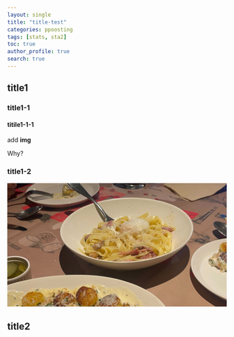 ```yaml
---
layout: single
title: "title-test"
categories: ppoosting
tags: [stats, sta2]
toc: true
author_profile: true
search: true
---
```


## title1

### title1-1

#### titile1-1-1

add **img**

Why?



### title1-2

![IMG_5241](../images/2024-03-02-posting_test/IMG_5241.jpg)

## 

## title2





